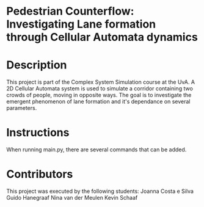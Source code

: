 # Pedestrian Counterflow: Investigating Lane formation through Cellular Automata dynamics

# Description
This project is part of the Complex System Simulation course at the UvA. A 2D Cellular Automata system is used to simulate a corridor containing two crowds of people, moving in opposite ways. The goal is to investigate the emergent phenomenon of lane formation and it's dependance on several parameters. 

# Instructions 
When running main.py, there are several commands that can be added. 


# Contributors 
This project was executed by the following students:
Joanna Costa e Silva
Guido Hanegraaf
Nina van der Meulen 
Kevin Schaaf
